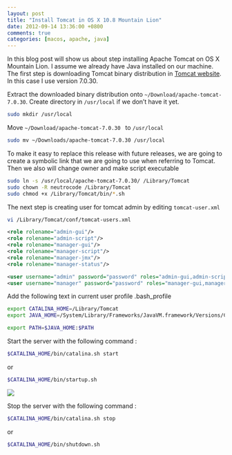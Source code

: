 ```yaml
---
layout: post
title: "Install Tomcat in OS X 10.8 Mountain Lion"
date: 2012-09-14 13:36:00 +0800
comments: true
categories: [macos, apache, java]
---
```

In this blog post will show us about step installing Apache Tomcat on OS X Mountain Lion. I assume we already have Java installed on our machine. The first step is downloading Tomcat binary distribution in <a href="http://tomcat.apache.org/">Tomcat website</a>. In this case I use version 7.0.30.

Extract the downloaded binary distribution onto <code>~/Download/apache-tomcat-7.0.30</code>.
Create directory in <code>/usr/local</code> if we don’t have it yet.

``` bash tomcat installation
sudo mkdir /usr/local
```

Move <code>~/Download/apache-tomcat-7.0.30 </code> to <code>/usr/local</code>

``` bash tomcat installation
sudo mv ~/Downloads/apache-tomcat-7.0.30 /usr/local
```

To make it easy to replace this release with future releases, we are going to create a symbolic link that we are going to use when referring to Tomcat. Then we also will change owner and make script executable

``` bash tomcat installation
sudo ln -s /usr/local/apache-tomcat-7.0.30/ /Library/Tomcat
sudo chown -R neutrocode /Library/Tomcat
sudo chmod +x /Library/Tomcat/bin/*.sh
```

The next step is creating user for tomcat admin by editing <code>tomcat-user.xml</code>
``` bash tomcat installation
vi /Library/Tomcat/conf/tomcat-users.xml
```

``` xml tomcat-users.xml
<role rolename="admin-gui"/>
<role rolename="admin-script"/>
<role rolename="manager-gui"/>
<role rolename="manager-script"/>
<role rolename="manager-jmx"/>
<role rolename="manager-status"/>

<user username="admin" password="password" roles="admin-gui,admin-script" />
<user username="manager" password="password" roles="manager-gui,manager-script,manager-jmx,manager-status" />
```

Add the following text in current user profile .bash_profile
``` bash .bash_profile
export CATALINA_HOME=/Library/Tomcat
export JAVA_HOME=/System/Library/Frameworks/JavaVM.framework/Versions/CurrentJDK/Home

export PATH=$JAVA_HOME:$PATH
```

Start the server with the following command :
``` bash start tomcat
$CATALINA_HOME/bin/catalina.sh start
```
or

``` bash start tomcat
$CATALINA_HOME/bin/startup.sh
```

<img class="center" src="{{ site.baseurl }}/assets/images/post/2012-09-14-tomcat.png" />

Stop the server with the following command :
``` bash start tomcat
$CATALINA_HOME/bin/catalina.sh stop
```
or

``` bash start tomcat
$CATALINA_HOME/bin/shutdown.sh
```
